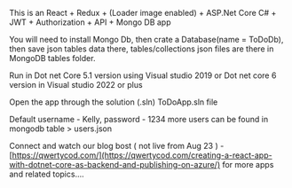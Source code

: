 This is an React + Redux + (Loader image enabled) + ASP.Net Core C# + JWT + Authorization + API + Mongo DB app

You will need to install Mongo Db, then crate a Database(name = ToDoDb),  then save json tables data there, tables/collections json files are there in MongoDB tables folder.

Run in Dot net Core 5.1 version using Visual studio 2019 or Dot net core 6 version in Visual studio 2022 or plus

Open the app through the solution (.sln) ToDoApp.sln file

Default username - Kelly, password - 1234
more users can be found in mongodb table > users.json

Connect and watch our blog bost ( not live from Aug 23 ) - [https://qwertycod.com/](https://qwertycod.com/creating-a-react-app-with-dotnet-core-as-backend-and-publishing-on-azure/) for more apps and related topics....
